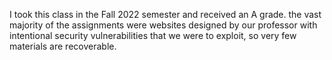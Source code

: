 I took this class in the Fall 2022 semester and received an A grade. the vast majority of the assignments were websites designed by our professor with intentional security vulnerabilities that we were to exploit, so very few materials are recoverable.
